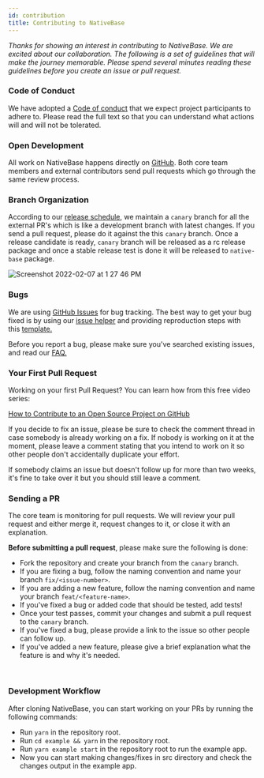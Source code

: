 ```yaml
---
id: contribution
title: Contributing to NativeBase
---
```


_Thanks for showing an interest in contributing to NativeBase. We are excited about our collaboration. The following is a set of guidelines that will make the journey memorable. Please spend several minutes reading these guidelines before you create an issue or pull request._

### Code of Conduct

We have adopted a [Code of conduct](https://github.com/GeekyAnts/NativeBase/blob/master/CODE_OF_CONDUCT.md) that we expect project participants to adhere to. Please read the full text so that you can understand what actions will and will not be tolerated.

### Open Development

All work on NativeBase happens directly on [GitHub](https://github.com/GeekyAnts/nativebase). Both core team members and external contributors send pull requests which go through the same review process.

### Branch Organization

According to our [release schedule](https://github.com/GeekyAnts/NativeBase/releases), we maintain a `canary` branch for all the external PR's which is like a development branch with latest changes. If you send a pull request, please do it against the this `canary` branch. Once a release candidate is ready, `canary` branch will be released as a rc release package and once a stable release test is done it will be released to `native-base` package.

![Screenshot 2022-02-07 at 1 27 46 PM](https://user-images.githubusercontent.com/62810976/161559404-c2e9064c-ae62-4395-92d9-9ddba2781d7a.png)

### Bugs

We are using [GitHub Issues](https://github.com/GeekyAnts/NativeBase/issues) for bug tracking. The best way to get your bug fixed is by using our [issue helper](https://github.com/GeekyAnts/NativeBase/issues/new?assignees=&labels=v3%2Cbug%2Ctriage&template=bug_report.yml) and providing reproduction steps with this [template.](https://snack.expo.dev/@native-base/nativebase-starter-snack)

Before you report a bug, please make sure you've searched existing issues, and read our [FAQ.](https://docs.nativebase.io/faq)

### Your First Pull Request

Working on your first Pull Request? You can learn how from this free video series:

[How to Contribute to an Open Source Project on GitHub](https://egghead.io/courses/how-to-contribute-to-an-open-source-project-on-github)

If you decide to fix an issue, please be sure to check the comment thread in case somebody is already working on a fix. If nobody is working on it at the moment, please leave a comment stating that you intend to work on it so other people don't accidentally duplicate your effort.

If somebody claims an issue but doesn't follow up for more than two weeks, it's fine to take over it but you should still leave a comment.

### Sending a PR

The core team is monitoring for pull requests. We will review your pull request and either merge it, request changes to it, or close it with an explanation.

**Before submitting a pull request**, please make sure the following is done:

- Fork the repository and create your branch from the `canary` branch.
- If you are fixing a bug, follow the naming convention and name your branch `fix/<issue-number>`.
- If you are adding a new feature, follow the naming convention and name your branch `feat/<feature-name>`.
- If you've fixed a bug or added code that should be tested, add tests!
- Once your test passes, commit your changes and submit a pull request to the `canary` branch.
- If you've fixed a bug, please provide a link to the issue so other people can follow up.
- If you've added a new feature, please give a brief explanation what the feature is and why it's needed.

<br />

### Development Workflow

After cloning NativeBase, you can start working on your PRs by running the following commands:

- Run `yarn` in the repository root.
- Run `cd example && yarn` in the repository root.
- Run `yarn example start` in the repository root to run the example app.
- Now you can start making changes/fixes in src directory and check the changes output in the example app.
